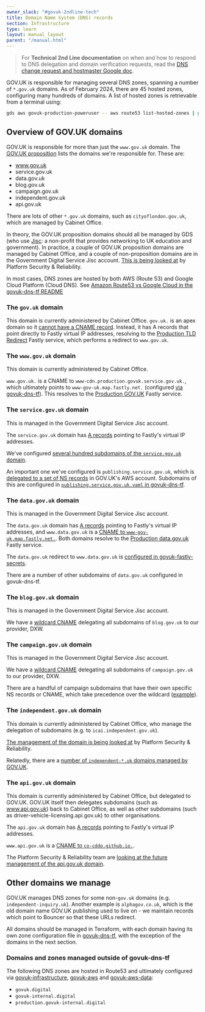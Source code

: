 ```yaml
---
owner_slack: "#govuk-2ndline-tech"
title: Domain Name System (DNS) records
section: Infrastructure
type: learn
layout: manual_layout
parent: "/manual.html"
---
```


> For **Technical 2nd Line documentation** on when and how to respond to DNS delegation and domain verification requests, read the [DNS change request and hostmaster Google doc](https://drive.google.com/drive/search?q=-%20type:document%20title:%22Tech%202nd%20Line%20-%20Handle%20Tickets%20on%20DNS%20Change%20request%20hostmaster%40%22).

GOV.UK is responsible for managing several DNS zones, spanning a number of `*.gov.uk` domains. As of February 2024, there are 45 hosted zones, configuring many hundreds of domains. A list of hosted zones is retrievable from a terminal using:

```sh
gds aws govuk-production-poweruser -- aws route53 list-hosted-zones | grep Name
```

## Overview of GOV.UK domains

GOV.UK is responsible for more than just the `www.gov.uk` domain.
The [GOV.UK proposition](https://www.gov.uk/government/publications/govuk-proposition/govuk-proposition#what-the-govuk-proposition-covers) lists the domains we're responsible for. These are:

- www.gov.uk
- service.gov.uk
- data.gov.uk
- blog.gov.uk
- campaign.gov.uk
- independent.gov.uk
- api.gov.uk

There are lots of other `*.gov.uk` domains, such as `cityoflondon.gov.uk`, which are managed by Cabinet Office.

In theory, the GOV.UK proposition domains should all be managed by GDS (who use [Jisc](https://www.jisc.ac.uk/): a non-profit that provides networking to UK education and government). In practice, a couple of GOV.UK proposition domains are managed by Cabinet Office, and a couple of non-proposition domains are in the Government Digital Service Jisc account. [This is being looked at](https://trello.com/c/qNpyVaC5/3228-consolidate-co-vs-non-co-domains-in-govuks-jisc-account) by Platform Security & Reliability.

In most cases, DNS zones are hosted by both AWS (Route 53) and Google Cloud Platform (Cloud DNS). See [Amazon Route53 vs Google Cloud in the govuk-dns-tf README](https://github.com/alphagov/govuk-dns-tf#amazon-route53-vs-google-cloud)

### The `gov.uk` domain

This domain is currently administered by Cabinet Office. `gov.uk.` is an apex domain so it [cannot have a CNAME record](https://tools.ietf.org/html/rfc1912#section-2.4). Instead, it has A records that point directly to Fastly virtual IP addresses, resolving to the [Production TLD Redirect](https://manage.fastly.com/configure/services/7IaQm6UK3NiQu0v0E83YKn) Fastly service, which performs a redirect to `www.gov.uk`.

### The `www.gov.uk` domain

This domain is currently administered by Cabinet Office.

`www.gov.uk.` is a CNAME to `www-cdn.production.govuk.service.gov.uk.`, which ultimately points to `www-gov-uk.map.fastly.net.` (configured [via govuk-dns-tf](https://github.com/alphagov/govuk-dns-tf/blob/8fa490bce3d9272e6df69f4dbcb1c1be1b3f07c2/zones/govuk.service.gov.uk.yaml#L45-L48)). This resolves to the [Production GOV.UK](https://manage.fastly.com/configure/services/4b340CyOhAgINR9eKMH83h/versions/549/origins) Fastly service.

### The `service.gov.uk` domain

This is managed in the Government Digital Service Jisc account.

The `service.gov.uk` domain has [A records](https://github.com/alphagov/govuk-dns-tf/blob/e00ae516f9ae6265ca186581a1e74319372d2677/zones/service.gov.uk.yaml#L3-L10) pointing to Fastly's virtual IP addresses.

We've configured [several hundred subdomains of the `service.gov.uk` domain](https://github.com/alphagov/govuk-dns-tf/blob/e00ae516f9ae6265ca186581a1e74319372d2677/zones/service.gov.uk.yaml).

An important one we've configured is `publishing.service.gov.uk`, which is [delegated to a set of NS records](https://github.com/alphagov/govuk-dns-tf/blob/e00ae516f9ae6265ca186581a1e74319372d2677/zones/service.gov.uk.yaml#L1679-L1687) in GOV.UK's AWS account. Subdomains of this are configured in [`publishing.service.gov.uk.yaml` in govuk-dns-tf](https://github.com/alphagov/govuk-dns-tf/blob/cd833c896bbebb90aa691372486f35e6663928e6/zones/publishing.service.gov.uk.yaml).

### The `data.gov.uk` domain

This is managed in the Government Digital Service Jisc account.

The `data.gov.uk` domain has [A records](https://github.com/alphagov/govuk-dns-tf/blob/f21d1f9dfde8470981e2fc79a63538753f2e25f8/zones/data.gov.uk.yaml#L3-L9) pointing to Fastly's virtual IP addresses, and `www.data.gov.uk` is a [CNAME to `www-gov-uk.map.fastly.net.`](https://github.com/alphagov/govuk-dns-tf/blob/f21d1f9dfde8470981e2fc79a63538753f2e25f8/zones/data.gov.uk.yaml#L291-L294). Both domains resolve to the [Production data.gov.uk](https://manage.fastly.com/configure/services/1hGLCRA0sJuaXJEFI49z2z) Fastly service.

The `data.gov.uk` redirect to `www.data.gov.uk` is [configured in govuk-fastly-secrets](https://github.com/alphagov/govuk-fastly-secrets/blob/61e0206f62a7af6e45c80820e90d52db7590f3ab/secrets.yaml#L387-L396).

There are a number of other subdomains of `data.gov.uk` configured in govuk-dns-tf.

### The `blog.gov.uk` domain

This is managed in the Government Digital Service Jisc account.

We have a [wildcard CNAME](https://github.com/alphagov/govuk-dns-tf/blob/8fa490bce3d9272e6df69f4dbcb1c1be1b3f07c2/zones/blog.gov.uk.yaml#L18-L21) delegating all subdomains of `blog.gov.uk` to our provider, DXW.

### The `campaign.gov.uk` domain

This is managed in the Government Digital Service Jisc account.

We have a [wildcard CNAME](https://github.com/alphagov/govuk-dns-tf/blob/1be5ae58e82fb47f0e42cc6f7c2507b424fa9200/zones/campaign.gov.uk.yaml#L91-L95) delegating all subdomains of `campaign.gov.uk` to our provider, DXW.

There are a handful of campaign subdomains that have their own specific NS records or CNAME, which take precedence over the wildcard ([example](https://github.com/alphagov/govuk-dns-tf/blob/1be5ae58e82fb47f0e42cc6f7c2507b424fa9200/zones/campaign.gov.uk.yaml#L54-L60)).

### The `independent.gov.uk` domain

This domain is currently administered by Cabinet Office, who manage the delegation of subdomains (e.g. to `icai.independent.gov.uk`).

[The management of the domain is being looked at](https://trello.com/c/qNpyVaC5/3228-consolidate-co-vs-non-co-domains-in-govuks-jisc-account) by Platform Security & Reliability.

Relatedly, there are a [number of `independent-*.uk` domains managed by GOV.UK](#other-domains-we-manage).

### The `api.gov.uk` domain

This domain is currently administered by Cabinet Office, but delegated to GOV.UK. GOV.UK itself then delegates subdomains (such as www.api.gov.uk) back to Cabinet Office, as well as other subdomains (such as driver-vehicle-licensing.api.gov.uk) to other organisations.

The `api.gov.uk` domain has [A records](https://github.com/alphagov/govuk-dns-tf/blob/552278f8cb155999185aa307124cbae226ad5da4/zones/api.gov.uk.yaml#L3-L8) pointing to Fastly's virtual IP addresses.

`www.api.gov.uk` is a [CNAME to `co-cddo.github.io.`](https://github.com/alphagov/govuk-dns-tf/blob/552278f8cb155999185aa307124cbae226ad5da4/zones/api.gov.uk.yaml#L26-L29).

The Platform Security & Reliability team are [looking at the future management of the api.gov.uk domain](https://trello.com/c/8aXqoeCN).

## Other domains we manage

GOV.UK manages DNS zones for some non-`gov.uk` domains (e.g. `independent-inquiry.uk`). Another example is `alphagov.co.uk`, which is the old domain name GOV.UK publishing used to live on - we maintain records which point to Bouncer so that these URLs redirect.

All domains should be managed in Terraform, with each domain having its own zone configuration file in [govuk-dns-tf](https://github.com/alphagov/govuk-dns-tf), with the exception of the domains in the next section.

### Domains and zones managed outside of govuk-dns-tf

The following DNS zones are hosted in Route53 and ultimately configured via [govuk-infrastructure](https://github.com/alphagov/govuk-infrastructure), [govuk-aws](https://github.com/alphagov/govuk-aws/) and
[govuk-aws-data](https://github.com/alphagov/govuk-aws-data/):

- `govuk.digital`
- `govuk-internal.digital`
- `production.govuk-internal.digital`
